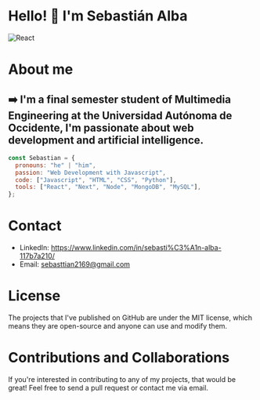# Hello! 👋 I'm Sebastián Alba

![React](https://miro.medium.com/v2/resize:fit:1200/1*smuMxL6qzvl-OUxTfuxHUg.jpeg)

# About me

## :arrow_right: I'm a final semester student of Multimedia Engineering at the Universidad Autónoma de Occidente, I'm passionate about web development and artificial intelligence.

```js
const Sebastian = {
  pronouns: "he" | "him",
  passion: "Web Development with Javascript",
  code: ["Javascript", "HTML", "CSS", "Python"],
  tools: ["React", "Next", "Node", "MongoDB", "MySQL"],
};
```

# Contact

- LinkedIn: https://www.linkedin.com/in/sebasti%C3%A1n-alba-117b7a210/
- Email: sebasttian2169@gmail.com

# License

The projects that I've published on GitHub are under the MIT license, which means they are open-source and anyone can use and modify them.

# Contributions and Collaborations

If you're interested in contributing to any of my projects, that would be great! Feel free to send a pull request or contact me via email.
